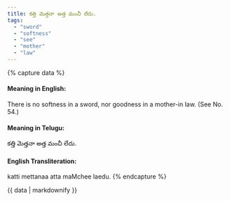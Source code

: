 ```yaml
---
title: కత్తి మెత్తనా అత్త మంచీ లేదు.
tags:
  - "sword"
  - "softness"
  - "see"
  - "mother"
  - "law"
---
```


{% capture data %}
#### Meaning in English:
There is no softness in a sword, nor goodness in a mother-in law.
(See No. 54.)

#### Meaning in Telugu:
కత్తి మెత్తనా అత్త మంచీ లేదు.

#### English Transliteration:
katti mettanaa atta maMchee laedu.
{% endcapture %}

{{ data | markdownify }}

